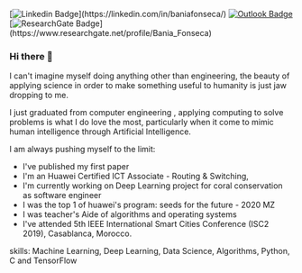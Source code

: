 [![Linkedin Badge](https://img.shields.io/badge/-baniafonseca-blue?style=for-the-badge&logo=Linkedin&logoColor=white&link="https://linkedin.com/in/baniafonseca/")](https://linkedin.com/in/baniafonseca/)
[![Outlook Badge](https://img.shields.io/badge/-baniafonseca@outlook.com-blue?style=for-the-badge&labelColor=blue&logoColor=white&color=blue&logo=Microsoft%20Outlook&logoColor=blue)](mailto:baniafonseca@outlook.com)
[![ResearchGate Badge](https://img.shields.io/badge/-ResearchGate-black?style=for-the-badge&labelColor=black&logoColor=white&color=black&logo=ResearchGate&logoColor=white&link="https://www.researchgate.net/profile/Bania_Fonseca/")](https://www.researchgate.net/profile/Bania_Fonseca)

### Hi there 👋

I can't imagine myself doing anything other than engineering, the beauty of applying science in order to make something useful to humanity is just jaw dropping to me. 

I just graduated from computer engineering , applying computing to solve problems is what I do love the most, particularly when it come to mimic human intelligence through Artificial Intelligence.

I am always pushing myself to the limit:
- I've published my first paper
- I'm an Huawei Certified ICT Associate - Routing & Switching, 
- I'm currently working on Deep Learning project for coral conservation as software engineer
- I was the top 1 of huawei's program: seeds for the future  - 2020 MZ
- I was teacher's Aide of algorithms and operating systems
- I've attended 5th IEEE International Smart Cities Conference (ISC2 2019), Casablanca, Morocco.

skills: Machine Learning, Deep Learning, Data Science, Algorithms, Python, C and  TensorFlow

